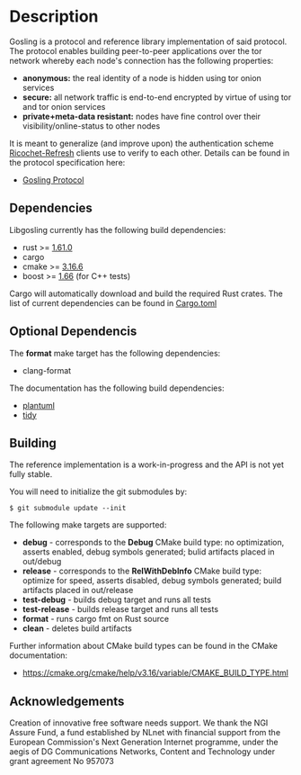 # Description

Gosling is a protocol and reference library implementation of said protocol. The protocol enables building peer-to-peer applications over the tor network whereby each node's connection has the following properties:

- **anonymous:** the real identity of a node is hidden using tor onion services
- **secure:** all network traffic is end-to-end encrypted by virtue of using tor and tor onion services
- **private+meta-data resistant:** nodes have fine control over their visibility/online-status to other nodes

It is meant to generalize (and improve upon) the authentication scheme [Ricochet-Refresh](https://github.com/blueprint-freespeech/ricochet-refresh) clients use to verify to each other. Details can be found in the protocol specification here:

- [Gosling Protocol](./docs/gosling_protocol/protocol.md)


## Dependencies

Libgosling currently has the following build dependencies:

- rust >= [1.61.0](https://github.com/blueprint-freespeech/gosling/blob/main/source/gosling/Cargo.toml#L6)
- cargo
- cmake >= [3.16.6](https://github.com/blueprint-freespeech/gosling/blob/main/source/CMakeLists.txt#L1)
- boost >= [1.66](https://github.com/blueprint-freespeech/gosling/blob/main/source/test/functional/CMakeLists.txt#L1) (for C++ tests)

Cargo will automatically download and build the required Rust crates. The list of current dependencies can be found in [Cargo.toml](https://github.com/blueprint-freespeech/gosling/blob/main/source/gosling/Cargo.toml)

## Optional Dependencis

The **format** make target has the following dependencies:

- clang-format

The documentation has the following build dependencies:

- [plantuml](https://github.com/plantuml/plantuml)
- [tidy](https://github.com/htacg/tidy-html5)

## Building

The reference implementation is a work-in-progress and the API is not yet fully stable.

You will need to initialize the git submodules by:

```
$ git submodule update --init
```

The following make targets are supported:

- **debug** - corresponds to the **Debug** CMake build type: no optimization, asserts enabled, debug symbols generated; bulid artifacts placed in out/debug
- **release** - corresponds to the **RelWithDebInfo** CMake build type: optimize for speed, asserts disabled, debug symbols generated; build artifacts placed in out/release
- **test-debug** - builds debug target and runs all tests
- **test-release** - builds release target and runs all tests
- **format** - runs cargo fmt on Rust source
- **clean** - deletes build artifacts

Further information about CMake build types can be found in the CMake documentation:
- https://cmake.org/cmake/help/v3.16/variable/CMAKE_BUILD_TYPE.html

## Acknowledgements

Creation of innovative free software needs support. We thank the NGI Assure Fund, a fund established by NLnet with financial support from the European Commission's Next Generation Internet programme, under the aegis of DG Communications Networks, Content and Technology under grant agreement No 957073